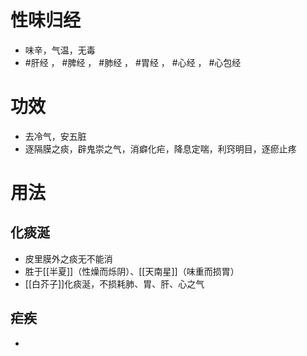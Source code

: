 # 性味归经
- 味辛，气温，无毒
-  #肝经 ， #脾经 ， #肺经 ， #胃经 ， #心经 ， #心包经 
# 功效
- 去冷气，安五脏
- 逐隔膜之痰，辟鬼崇之气，消癖化疟，降息定喘，利窍明目，逐瘀止疼
# 用法
## 化痰涎
- 皮里膜外之痰无不能消
- 胜于[[半夏]]（性燥而烁阴）、[[天南星]]（味重而损胃）
- [[白芥子]]化痰涎，不损耗肺、胃、肝、心之气
## 疟疾
- 